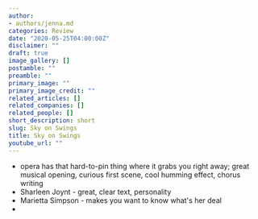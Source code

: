 ```yaml
---
author:
- authors/jenna.md
categories: Review
date: "2020-05-25T04:00:00Z"
disclaimer: ""
draft: true
image_gallery: []
postamble: ""
preamble: ""
primary_image: ""
primary_image_credit: ""
related_articles: []
related_companies: []
related_people: []
short_description: short
slug: Sky on Swings
title: Sky on Swings
youtube_url: ""
---
```

* opera has that hard-to-pin thing where it grabs you right away; great musical opening, curious first scene, cool humming effect, chorus writing
* Sharleen Joynt - great, clear text, personality
* Marietta Simpson - makes you want to know what's her deal
* 